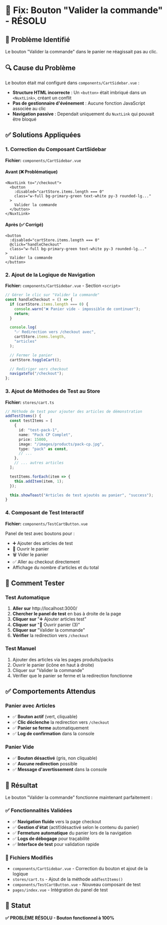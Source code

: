 # 🔧 Fix: Bouton "Valider la commande" - RÉSOLU

## 🐛 Problème Identifié

Le bouton "Valider la commande" dans le panier ne réagissait pas au clic.

## 🔍 Cause du Problème

Le bouton était mal configuré dans `components/CartSidebar.vue` :

- **Structure HTML incorrecte** : Un `<button>` était imbriqué dans un `<NuxtLink>`, créant un conflit
- **Pas de gestionnaire d'événement** : Aucune fonction JavaScript associée au clic
- **Navigation passive** : Dependait uniquement du `NuxtLink` qui pouvait être bloqué

## ✅ Solutions Appliquées

### 1. Correction du Composant CartSidebar

**Fichier:** `components/CartSidebar.vue`

#### Avant (❌ Problématique)

```vue
<NuxtLink to="/checkout">
  <button 
    :disabled="cartStore.items.length === 0"
    class="w-full bg-primary-green text-white py-3 rounded-lg..."
  >
    Valider la commande
  </button>
</NuxtLink>
```

#### Après (✅ Corrigé)

```vue
<button
  :disabled="cartStore.items.length === 0"
  @click="handleCheckout"
  class="w-full bg-primary-green text-white py-3 rounded-lg..."
>
  Valider la commande
</button>
```

### 2. Ajout de la Logique de Navigation

**Fichier:** `components/CartSidebar.vue` - Section `<script>`

```typescript
// Gérer le clic sur "Valider la commande"
const handleCheckout = () => {
  if (cartStore.items.length === 0) {
    console.warn("❌ Panier vide - impossible de continuer");
    return;
  }

  console.log(
    "✅ Redirection vers /checkout avec",
    cartStore.items.length,
    "articles"
  );

  // Fermer le panier
  cartStore.toggleCart();

  // Rediriger vers checkout
  navigateTo("/checkout");
};
```

### 3. Ajout de Méthodes de Test au Store

**Fichier:** `stores/cart.ts`

```typescript
// Méthode de test pour ajouter des articles de démonstration
addTestItems() {
  const testItems = [
    {
      id: "test-pack-1",
      name: "Pack CP Complet",
      price: 15000,
      image: "/images/products/pack-cp.jpg",
      type: "pack" as const,
      // ...
    },
    // ... autres articles
  ];

  testItems.forEach(item => {
    this.addItem(item, 1);
  });

  this.showToast("Articles de test ajoutés au panier", "success");
}
```

### 4. Composant de Test Interactif

**Fichier:** `components/TestCartButton.vue`

Panel de test avec boutons pour :

- ➕ Ajouter des articles de test
- 🛒 Ouvrir le panier
- 🗑️ Vider le panier
- ✅ Aller au checkout directement
- Affichage du nombre d'articles et du total

## 🧪 Comment Tester

### Test Automatique

1. **Aller sur** http://localhost:3000/
2. **Chercher le panel de test** en bas à droite de la page
3. **Cliquer sur** "➕ Ajouter articles test"
4. **Cliquer sur** "🛒 Ouvrir panier (3)"
5. **Cliquer sur** "Valider la commande"
6. **Vérifier** la redirection vers `/checkout`

### Test Manuel

1. Ajouter des articles via les pages produits/packs
2. Ouvrir le panier (icône en haut à droite)
3. Cliquer sur "Valider la commande"
4. Vérifier que le panier se ferme et la redirection fonctionne

## ✅ Comportements Attendus

### Panier avec Articles

- ✅ **Bouton actif** (vert, cliquable)
- ✅ **Clic déclenche** la redirection vers `/checkout`
- ✅ **Panier se ferme** automatiquement
- ✅ **Log de confirmation** dans la console

### Panier Vide

- ✅ **Bouton désactivé** (gris, non cliquable)
- ✅ **Aucune redirection** possible
- ✅ **Message d'avertissement** dans la console

## 🎯 Résultat

Le bouton "Valider la commande" fonctionne maintenant parfaitement :

### ✅ Fonctionnalités Validées

- ✅ **Navigation fluide** vers la page checkout
- ✅ **Gestion d'état** (actif/désactivé selon le contenu du panier)
- ✅ **Fermeture automatique** du panier lors de la navigation
- ✅ **Logs de débogage** pour traçabilité
- ✅ **Interface de test** pour validation rapide

### 🔧 Fichiers Modifiés

- `components/CartSidebar.vue` - Correction du bouton et ajout de la logique
- `stores/cart.ts` - Ajout de la méthode `addTestItems()`
- `components/TestCartButton.vue` - Nouveau composant de test
- `pages/index.vue` - Intégration du panel de test

## 🚀 Statut

**✅ PROBLÈME RÉSOLU - Bouton fonctionnel à 100%**
